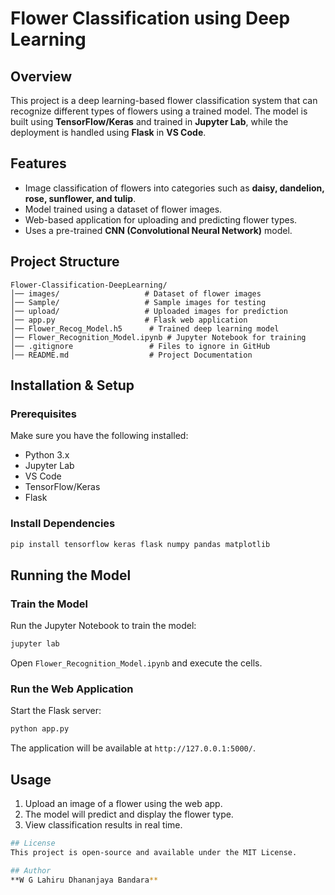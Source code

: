# Flower Classification using Deep Learning

## Overview
This project is a deep learning-based flower classification system that can recognize different types of flowers using a trained model. The model is built using **TensorFlow/Keras** and trained in **Jupyter Lab**, while the deployment is handled using **Flask** in **VS Code**.

## Features
- Image classification of flowers into categories such as **daisy, dandelion, rose, sunflower, and tulip**.
- Model trained using a dataset of flower images.
- Web-based application for uploading and predicting flower types.
- Uses a pre-trained **CNN (Convolutional Neural Network)** model.

## Project Structure
```
Flower-Classification-DeepLearning/
│── images/                   # Dataset of flower images
│── Sample/                   # Sample images for testing
│── upload/                   # Uploaded images for prediction
│── app.py                    # Flask web application
│── Flower_Recog_Model.h5      # Trained deep learning model
│── Flower_Recognition_Model.ipynb # Jupyter Notebook for training
│── .gitignore                 # Files to ignore in GitHub
│── README.md                  # Project Documentation
```

## Installation & Setup
### Prerequisites
Make sure you have the following installed:
- Python 3.x
- Jupyter Lab
- VS Code
- TensorFlow/Keras
- Flask

### Install Dependencies
```bash
pip install tensorflow keras flask numpy pandas matplotlib
```

## Running the Model
### Train the Model
Run the Jupyter Notebook to train the model:
```bash
jupyter lab
```
Open `Flower_Recognition_Model.ipynb` and execute the cells.

### Run the Web Application
Start the Flask server:
```bash
python app.py
```
The application will be available at `http://127.0.0.1:5000/`.

## Usage
1. Upload an image of a flower using the web app.
2. The model will predict and display the flower type.
3. View classification results in real time.
   
```bash
## License
This project is open-source and available under the MIT License.

## Author
**W G Lahiru Dhananjaya Bandara**

```
